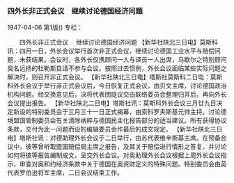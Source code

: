 ### 四外长非正式会议　继续讨论德国经济问题

1947-04-06
第1版()
专栏：

　　四外长非正式会议
  　继续讨论德国经济问题
    【新华社陕北三日电】莫斯科讯：四月一日，外长会议举行首次非正式会议，继续讨论德国工业水平与赔偿问题，未获结果。会议时，各外长仅携顾问一人与译员一人出席，马歇尔之特别顾问臭名远扬的杜勒斯自请不参与会议。按照过去惯例，外长会议面临某些实际问题之解决时，则召开非正式会议。
    【新华社陕北三日电】塔斯社莫斯科二日电：莫斯科外长会议于举行非正式会议后，今日恢复正式会议，由贝文主席，讨论德国政治机构问题。经交换意见后，决将代表团提议交由联络委员会整理归并后，再向外长会议提出报告。
    【新华社陕北二日电】塔斯社讯：莫斯科外长会议三月廿九日决定新设的特别委员会于三月三十一日正式揭幕，由索科罗夫斯基元帅主持，讨论德境盟国管制委员会有关清除纳粹与德国民主化报告部分的适当建议。所有获得协议条款，交付为此一问题而设的编辑委员会作最后的成文规定。
    【新华社陕北三日电】塔斯社讯：对德助理外长会议于二日举行，由苏代表维辛斯基主席。在预备会议中，彼等曾听取盟国赔偿局主席之报告，及其关于赔偿进行情形之答复，并讨论如何将彼等报告编制成文，呈交外长会议。对奥助理外长会议根据上周外长会议指示，审查对奥和约经济条款中关于德国在奥资财定义的特殊问题。特别委员会由英代表罗伯逊将军主席，二日会议结束工作。
